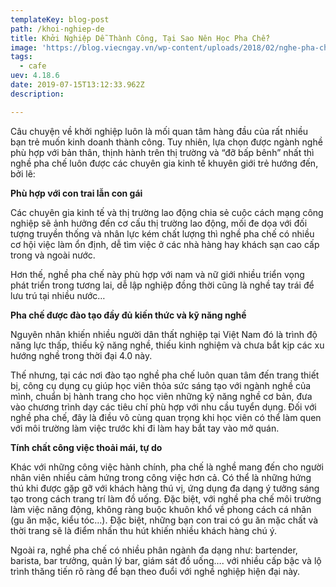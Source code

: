 ```yaml
---
templateKey: blog-post
path: /khoi-nghiep-de
title: Khởi Nghiệp Dễ Thành Công, Tại Sao Nên Học Pha Chế?
image: 'https://blog.viecngay.vn/wp-content/uploads/2018/02/nghe-pha-che-cafe.jpg' 
tags:
  - cafe
uev: 4.18.6
date: 2019-07-15T13:12:33.962Z
description:

---
```


Câu chuyện về khởi nghiệp luôn là mối quan tâm hàng đầu của rất nhiều bạn trẻ muốn kinh doanh thành công.
Tuy nhiên, lựa chọn được ngành nghề phù hợp với bản thân, thịnh hành trên thị trường và “đỡ bấp bênh” nhất thì nghề pha chế luôn được các chuyên gia kinh tế khuyên giới trẻ hướng đến, bởi lẽ:

**Phù hợp với con trai lẫn con gái**

Các chuyên gia kinh tế và thị trường lao động chia sẻ cuộc cách mạng công nghiệp sẽ ảnh hưởng đến cơ cấu thị trường lao động, mối đe dọa với đối tượng truyền thống và nhân lực kém chất lượng thì nghề pha chế có nhiều cơ hội việc làm ổn định, dễ tìm việc ở các nhà hàng hay khách sạn cao cấp trong và ngoài nước.

Hơn thế, nghề pha chế này phù hợp với nam và nữ giới nhiều triển vọng phát triển trong tương lai, dễ lập nghiệp đồng thời cũng là nghề tay trái để lưu trú tại nhiều nước…



**Pha chế được đào tạo đầy đủ kiến thức và kỹ năng nghề**

Nguyên nhân khiến nhiều người dân thất nghiệp tại Việt Nam đó là trình độ năng lực thấp, thiếu kỹ năng nghề, thiếu kinh nghiệm và chưa bắt kịp các xu hướng nghề trong thời đại 4.0 này.

Thế nhưng, tại các nơi đào tạo nghề pha chế luôn quan tâm đến trang thiết bị, công cụ dụng cụ giúp học viên thỏa sức sáng tạo với ngành nghề của mình, chuẩn bị hành trang cho học viên những kỹ năng nghề cơ bản, đưa vào chương trình dạy các tiêu chí phù hợp với nhu cầu tuyển dụng. Đối với nghề pha chế, đây là điều vô cùng quan trọng khi học viên có thể làm quen với môi trường làm việc trước khi đi làm hay bắt tay vào mở quán.

**Tính chất công việc thoải mái, tự do**

Khác với những công việc hành chính, pha chế là nghề mang đến cho người nhân viên nhiều cảm hứng trong công việc hơn cả. Có thể là những hứng thú khi được gặp gỡ với khách hàng thú vị, ứng dụng đa dạng ý tưởng sáng tạo trong cách trang trí làm đồ uống. Đặc biệt, với nghề pha chế môi trường làm việc năng động, không ràng buộc khuôn khổ về phong cách cá nhân (gu ăn mặc, kiểu tóc…). Đặc biệt, những bạn con trai có gu ăn mặc chất và thời trang sẽ là điểm nhấn thu hút khiến nhiều khách hàng chú ý.

Ngoài ra, nghề pha chế có nhiều phân ngành đa dạng như: bartender, barista, bar trưởng, quản lý bar, giám sát đồ uống…. với nhiều cấp bậc và lộ trình thăng tiến rõ ràng để bạn theo đuổi với nghề nghiệp hiện đại này.